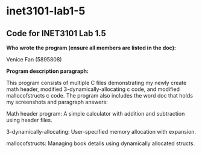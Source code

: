 # inet3101-lab1-5

## Code for INET3101 Lab 1.5

**Who wrote the program (ensure all members are listed in the doc):**

Venice Fan (5895808)

**Program description paragraph:**

This program consists of multiple C files demonstrating my newly create math header, modified 3-dynamically-allocating c code, and modified mallocofstructs c code. The program also includes the word doc that holds my screenshots and paragraph answers:

Math header program: A simple calculator with addition and subtraction using header files.

3-dynamically-allocating: User-specified memory allocation with expansion.

mallocofstructs: Managing book details using dynamically allocated structs.
